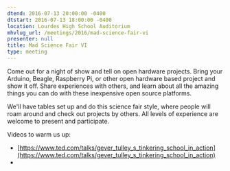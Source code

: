```yaml
---
dtend: 2016-07-13 20:00:00 -0400
dtstart: 2016-07-13 18:00:00 -0400
location: Lourdes High School Auditorium
mhvlug_url: /meetings/2016/mad-science-fair-vi
presenter: null
title: Mad Science Fair VI
type: meeting
---
```



Come out for a night of show and tell on open hardware projects. Bring your Arduino, Beagle, Raspberry Pi, or other open hardware based project and show it off. Share experiences with others, and learn about all the amazing things you can do with these inexpensive open source platforms.

We'll have tables set up and do this science fair style, where people will roam around and check out projects by others. All levels of experience are welcome to present and participate.

Videos to warm us up:
- [https://www.ted.com/talks/gever_tulley_s_tinkering_school_in_action](https://www.ted.com/talks/gever_tulley_s_tinkering_school_in_action)
-